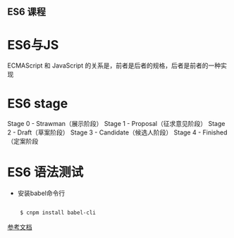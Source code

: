 ## ES6 课程


# ES6与JS

 ECMAScript 和 JavaScript 的关系是，前者是后者的规格，后者是前者的一种实现


# ES6 stage

Stage 0 - Strawman（展示阶段）
Stage 1 - Proposal（征求意见阶段）
Stage 2 - Draft（草案阶段）
Stage 3 - Candidate（候选人阶段）
Stage 4 - Finished（定案阶段



# ES6 语法测试

- 安装babel命令行

```bash

	$ cnpm install babel-cli

```


[参考文档](http://es6.ruanyifeng.com/)